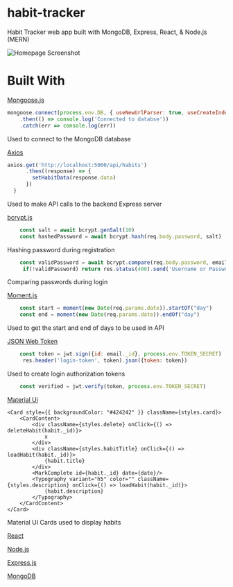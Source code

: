 # habit-tracker
Habit Tracker web app built with MongoDB, Express, React, &amp; Node.js (MERN)

![Homepage Screenshot](https://i.imgur.com/mpaJGqJ.png)

# Built With

[Mongoose.js](https://mongoosejs.com)

``` javascript
mongoose.connect(process.env.DB, { useNewUrlParser: true, useCreateIndex: true, useUnifiedTopology: true})
    .then(() => console.log('Connected to databse'))
    .catch(err => console.log(err))
```

Used to connect to the MongoDB database

[Axios](https://github.com/axios/axios)

``` javascript
axios.get('http://localhost:5000/api/habits')
      .then((response) => {
        setHabitData(response.data)
      })
  }
```

Used to make API calls to the backend Express server

[bcrypt.js](https://github.com/dcodeIO/bcrypt.js)

``` javascript
    const salt = await bcrypt.genSalt(10)
    const hashedPassword = await bcrypt.hash(req.body.password, salt)
```
Hashing password during registration

``` javascript
    const validPassword = await bcrypt.compare(req.body.password, email.password)
     if(!validPassword) return res.status(400).send('Username or Password is incorrect') 
```

Comparing passwords during login

[Moment.js](https://momentjs.com)

``` javascript
    const start = moment(new Date(req.params.date)).startOf("day")
    const end = moment(new Date(req.params.date)).endOf("day")
```
Used to get the start and end of days to be used in API

[JSON Web Token](https://jwt.io)

``` javascript
    const token = jwt.sign({id: email._id}, process.env.TOKEN_SECRET)
     res.header('login-token', token).json({token: token})
```
Used to create login authorization tokens

``` javascript
    const verified = jwt.verify(token, process.env.TOKEN_SECRET)
```

[Material Ui](https://material-ui.com)

``` JSX
<Card style={{ backgroundColor: "#424242" }} className={styles.card}>
    <CardContent>
        <div className={styles.delete} onClick={() => deleteHabit(habit._id)}>
            x
        </div>
        <div className={styles.habitTitle} onClick={() => loadHabit(habit._id)}>
            {habit.title}
        </div>
        <MarkComplete id={habit._id} date={date}/>
        <Typography variant="h5" color="" className={styles.description} onClick={() => loadHabit(habit._id)}>
            {habit.description}
        </Typography>
    </CardContent>
</Card>
```

Material UI Cards used to display habits

[React](https://reactjs.org)

[Node.js](https://nodejs.org/en/)

[Express.js](https://expressjs.com)

[MongoDB](https://www.mongodb.com)


